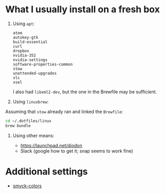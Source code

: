 # What I usually install on a fresh box

1. Using `apt`:

   ```
   atom
   autokey-gtk
   build-essential
   curl
   dropbox
   nvidia-352
   nvidia-settings
   software-properties-common
   stow
   unattended-upgrades
   vlc
   xsel
   ```

   I also had `libxml2-dev`, but the one in the Brewfile may be sufficient.

1. Using `linuxbrew`:

  Assuming that `stow` already ran and linked the `Brewfile`:

  ```sh
  cd ~/.dotfiles/linux
  brew bundle
  ```

1. Using other means:

   * https://launchpad.net/diodon
   * Slack (google how to get it; snap seems to work fine)

# Additional settings

* [smyck-colors](https://github.com/vcavallo/gnome-terminal-colors-smyck)
